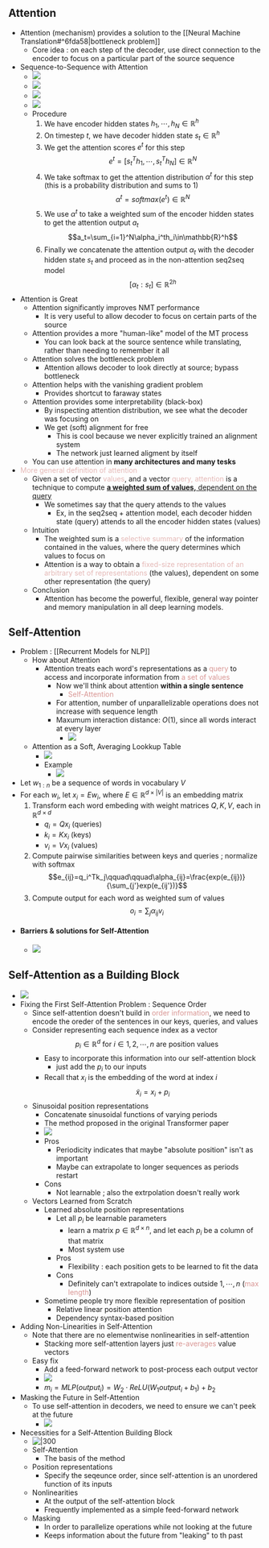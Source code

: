 ## Attention
- Attention (mechanism) provides a solution to the [[Neural Machine Translation#^6fda58|bottleneck problem]]
	- Core idea : on each step of the decoder, use direct connection to the encoder to focus on a particular part of the source sequence
- Sequence-to-Sequence with Attention
	- ![](https://i.imgur.com/S7qnyuB.png)
	- ![](https://i.imgur.com/b21M84G.png)
	- ![](https://i.imgur.com/3S4LahS.png)
	- ![](https://i.imgur.com/DZzuyGc.png)
	- Procedure
		1. We have encoder hidden states $h_1,\cdots,h_N\in\mathbb{R}^h$
		2. On timestep $t$, we have decoder hidden state $s_t\in\mathbb{R}^h$
		3. We get the attention scores $e^t$ for this step$$e^t=[s_t^Th_1,\cdots,s_t^Th_N]\in\mathbb{R}^N$$
		4. We take softmax to get the attention distribution $\alpha^t$ for this step (this is a probability distribution and sums to 1)$$\alpha^t=softmax(e^t)\in\mathbb{R}^N$$
		5. We use $\alpha^t$ to take a weighted sum of the encoder hidden states to get the attention output $a_t$$$a_t=\sum_{i=1}^N\alpha_i^th_i\in\mathbb{R}^h$$
		6. Finally we concatenate the attention output $\alpha_t$ with the decoder hidden state $s_t$ and proceed as in the non-attention seq2seq model$$[\alpha_t:s_t]\in\mathbb{R}^{2h}$$
- Attention is Great
	- Attention significantly improves NMT performance
		- It is very useful to allow decoder to focus on certain parts of the source
	- Attention provides a more "human-like" model of the MT process
		- You can look back at the source sentence while translating, rather than needing to remember it all
	- Attention solves the bottleneck problem
		- Attention allows decoder to look directly at source; bypass bottleneck
	- Attention helps with the vanishing gradient problem
		- Provides shortcut to faraway states
	- Attention provides some interpretability (black-box)
		- By inspecting attention distribution, we see what the decoder was focusing on
		- We get (soft) alignment for free
			- This is cool because we never explicitly trained an alignment system
			- The network just learned aligment by itself
	- You can use attention in **many architectures and many tesks**
- <font color="#e5b9b7">More general definition of attention</font>
	- Given a set of vector <font color="#e5b9b7">values</font>, and a vector <font color="#e5b9b7">query, attention</font> is a technique to compute <u>**a weighted sum of values,** dependent on the query</u>
		- We sometimes say that the query attends to the values
			- Ex, in the seq2seq + attention model, each decoder hidden state (query) attends to all the encoder hidden states (values)
	- Intuition
		- The weighted sum is a <font color="#e5b9b7">selective summary</font> of the information contained in the values, where the query determines which values to focus on
		- Attention is a way to obtain a <font color="#e5b9b7">fixed-size representation of an arbitrary set of representations</font> (the values), dependent on some other representation (the query)
	- Conclusion
		- Attention has become the powerful, flexible, general way pointer and memory manipulation in all deep learning models.
## Self-Attention
- Problem : [[Recurrent Models for NLP]]
	- How about Attention
		- Attention treats each word's representations as a <font color="#d99694">query</font> to access and incorporate information from <font color="#d99694">a set of values</font>
			- Now we'll think about attention **within a single sentence**
				- <font color="#d99694">Self-Attention</font>
			- For attention, number of unparallelizable operations does not increase with sequence length
			- Maxumum interaction distance: $O(1)$, since all words interact at every layer
				- ![](https://i.imgur.com/Zrxmu6K.png)
	- Attention as a Soft, Averaging Lookkup Table
		- ![](https://i.imgur.com/SxDWVoc.png)
		- Example
			- ![](https://i.imgur.com/J8t2NuH.png)
- Let $w_{1:n}$ be a sequence of words in vocabulary $V$
- For each $w_i$, let $x_i=Ew_i$, where $E\in\mathbb{R}^{d\times|V|}$ is an embedding matrix
	1. Transform each word embeding with weight matrices $Q, K, V$, each in $\mathbb{R}^{d\times d}$
		- $q_i=Qx_i$ (queries)
		- $k_i=Kx_i$ (keys)
		- $v_i=Vx_i$ (values)
	2. Compute pairwise similarities between keys and queries ; normalize with softmax $$e_{ij}=q_i^Tk_j\qquad\qquad\alpha_{ij}=\frac{exp(e_{ij})}{\sum_{j'}exp(e_{ij'})}$$
	3. Compute output for each word as weighted sum of values$$o_i=\sum_j\alpha_{ij}v_i$$
- #### Barriers & solutions for Self-Attention
	- ![](https://i.imgur.com/8yDHmV5.png)
## Self-Attention as a Building Block
- ![](https://i.imgur.com/mdNge1O.png)
- Fixing the First Self-Attention Problem : Sequence Order
	- Since self-attention doesn't build in <font color="#d99694">order information</font>, we need to encode the oreder of the sentences in our keys, queries, and values
	- Consider representing each sequence index as a vector$$p_i\in\mathbb{R}^d\ \text{for }i\in{1,2,\cdots,n}\ \text{are position values}$$
		- Easy to incorporate this information into our self-attention block
			- just add the $p_i$ to our inputs
		- Recall that $x_i$ is the embedding of the word at index $i$$$\tilde x_i=x_i+p_i$$
	- Sinusoidal position representations
		- Concatenate sinusoidal functions of varying periods
		- The method proposed in the original Transformer paper
		- ![](https://i.imgur.com/2Moj81o.png)
		- Pros
			- Periodicity indicates that maybe "absolute position" isn't as important
			- Maybe can extrapolate to longer sequences as periods restart
		- Cons
			- Not learnable ; also the extrpolation doesn't really work
	- Vectors Learned from Scratch
		- Learned absolute position representations
			- Let all $p_i$ be learnable parameters
				- learn a matrix $p\in\mathbb R^{d\times n}$, and let each $p_i$ be a column of that matrix
				- Most system use
			- Pros 
				- Flexibility : each position gets to be learned to fit the data
			- Cons
				- Definitely can't extrapolate to indices outside $1,\cdots,n$ (<font color="#d99694">max length</font>)
		- Sometime people try more flexible representation of position
			- Relative linear position attention
			- Dependency syntax-based position
- Adding Non-Linearities in Self-Attention
	- Note that there are no elementwise nonlinearities in self-attention
		- Stacking more self-attention layers just <font color="#d99694">re-averages</font> value vectors
	- Easy fix 
		- Add a feed-forward network to post-process each output vector
		- ![](https://i.imgur.com/UQFFbIk.png)
		- $m_i=MLP(output_i)=W_2\cdot ReLU(W_1output_i+b_1)+b_2$
- Masking the Future in Self-Attention
	- To use self-attention in decoders, we need to ensure we can't peek at the future
		- ![](https://i.imgur.com/umlTL9G.png)
- Necessities for a Self-Attention Building Block
	- ![|300](https://i.imgur.com/J0Lh0Ax.png)
	- Self-Attention
		- The basis of the method
	- Position representations
		- Specify the seqeunce order, since self-attention is an unordered function of its inputs
	- Nonlinearities
		- At the output of the self-attention block
		- Frequently implemented as a simple feed-forward network
	- Masking
		- In order to parallelize operations while not looking at the future
		- Keeps information about the future from "leaking" to th past
